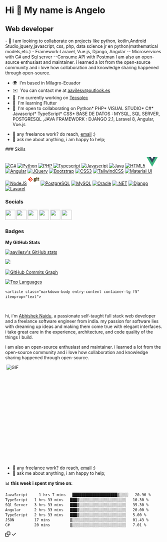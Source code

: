 Hi 👋 My name is Angelo
=======================

Web developer
-------------

\- 👯 I am looking to collaborate on projects like python, kotlin,Android Studio,jquery,javascript, css, php, data science jr en python(mathematical models,etc.) - Framework:Laravel, Vue.js, Django, Angular -- Microservices with C# and Sql server --Consume API with Postman I am also an open-source enthusiast and maintainer. i learned a lot from the open-source community and i love how collaboration and knowledge sharing happened through open-source.

* 🌍  I'm based in Milagro-Ecuador
* ✉️  You can contact me at [aavilesv@outlook.es](mailto:aavilesv@outlook.es)
* 🚀  I'm currently working on [Tecsolec](http://tecsolec.com/)
* 🧠  I'm learning Flutter
* 🤝  I'm open to collaborating on Python\* PHP\* VISUAL STUDIO\* C#\* Javascript\* TypeScript\* CSS\* BASE DE DATOS : MYSQL, SQL SERVER, POSTGRESQL ,JAVA FRAMEWORK : DJANGO 2.1, Laravel 8, Angular, Vue.js
<ul data-sourcepos="26:1-28:0" dir="auto">
<li data-sourcepos="26:1-26:80"><g-emoji class="g-emoji" alias="briefcase" fallback-src="https://github.githubassets.com/images/icons/emoji/unicode/1f4bc.png">💼</g-emoji> any freelance work? do reach, <a href="mailto:aavilesv@outlook.es">email</a> :)</li>
<li data-sourcepos="27:1-28:0"><g-emoji class="g-emoji" alias="speech_balloon" fallback-src="https://github.githubassets.com/images/icons/emoji/unicode/1f4ac.png">💬</g-emoji> ask me about anything, i am happy to help;</li>
</ul>
### Skills

<p align="left">
<a href="https://docs.microsoft.com/en-us/dotnet/csharp/" target="_blank" rel="noreferrer"><img src="https://raw.githubusercontent.com/danielcranney/readme-generator/main/public/icons/skills/csharp-colored.svg" width="36" height="36" alt="C#" /></a>
<a href="https://www.python.org/" target="_blank" rel="noreferrer"><img src="https://raw.githubusercontent.com/danielcranney/readme-generator/main/public/icons/skills/python-colored.svg" width="36" height="36" alt="Python" /></a>
<a href="https://www.php.net/" target="_blank" rel="noreferrer"><img src="https://raw.githubusercontent.com/danielcranney/readme-generator/main/public/icons/skills/php-colored.svg" width="36" height="36" alt="PHP" /></a>
<a href="https://www.typescriptlang.org/" target="_blank" rel="noreferrer"><img src="https://raw.githubusercontent.com/danielcranney/readme-generator/main/public/icons/skills/typescript-colored.svg" width="36" height="36" alt="Typescript" /></a>
<a href="https://developer.mozilla.org/en-US/docs/Web/JavaScript" target="_blank" rel="noreferrer"><img src="https://raw.githubusercontent.com/danielcranney/readme-generator/main/public/icons/skills/javascript-colored.svg" width="36" height="36" alt="Javascript" /></a>
<a href="https://www.oracle.com/java/" target="_blank" rel="noreferrer"><img src="https://raw.githubusercontent.com/danielcranney/readme-generator/main/public/icons/skills/java-colored.svg" width="36" height="36" alt="Java" /></a>
<a href="https://developer.mozilla.org/en-US/docs/Glossary/HTML5" target="_blank" rel="noreferrer"><img src="https://raw.githubusercontent.com/danielcranney/readme-generator/main/public/icons/skills/html5-colored.svg" width="36" height="36" alt="HTML5" /></a>
<a href="https://vuejs.org/" target="_blank" rel="noreferrer"><img src="https://raw.githubusercontent.com/github/explore/80688e429a7d4ef2fca1e82350fe8e3517d3494d/topics/vue/vue.png" width="36" height="36" alt="Vue" /></a>
<a href="https://angular.io/" target="_blank" rel="noreferrer"><img src="https://upload.wikimedia.org/wikipedia/commons/thumb/c/cf/Angular_full_color_logo.svg/375px-Angular_full_color_logo.svg.png" width="36" height="36" alt="Angular" /></a>
<a href="https://jquery.com/" target="_blank" rel="noreferrer"><img src="https://raw.githubusercontent.com/danielcranney/readme-generator/main/public/icons/skills/jquery-colored.svg" width="36" height="36" alt="JQuery" /></a>
<a href="https://getbootstrap.com/" target="_blank" rel="noreferrer"><img src="https://raw.githubusercontent.com/danielcranney/readme-generator/main/public/icons/skills/bootstrap-colored.svg" width="36" height="36" alt="Bootstrap" /></a>
<a href="https://www.w3.org/TR/CSS/#css" target="_blank" rel="noreferrer"><img src="https://raw.githubusercontent.com/danielcranney/readme-generator/main/public/icons/skills/css3-colored.svg" width="36" height="36" alt="CSS3" /></a>
<a href="https://tailwindcss.com/" target="_blank" rel="noreferrer"><img src="https://raw.githubusercontent.com/danielcranney/readme-generator/main/public/icons/skills/tailwindcss-colored.svg" width="36" height="36" alt="TailwindCSS" /></a>
<a href="https://mui.com/" target="_blank" rel="noreferrer"><img src="https://raw.githubusercontent.com/danielcranney/readme-generator/main/public/icons/skills/materialui-colored.svg" width="36" height="36" alt="Material UI" /></a>
<a href="https://nodejs.org/en/" target="_blank" rel="noreferrer"><img src="https://raw.githubusercontent.com/danielcranney/readme-generator/main/public/icons/skills/nodejs-colored.svg" width="36" height="36" alt="NodeJS" /></a>
    <a href="https://git-scm.com/" target="_blank" rel="noreferrer"><img src="https://raw.githubusercontent.com/github/explore/80688e429a7d4ef2fca1e82350fe8e3517d3494d/topics/git/git.png" width="36" height="36" alt="NodeJS" /></a>
<a href="https://www.postgresql.org/" target="_blank" rel="noreferrer"><img src="https://raw.githubusercontent.com/danielcranney/readme-generator/main/public/icons/skills/postgresql-colored.svg" width="36" height="36" alt="PostgreSQL" /></a>
<a href="https://www.mysql.com/" target="_blank" rel="noreferrer"><img src="https://raw.githubusercontent.com/danielcranney/readme-generator/main/public/icons/skills/mysql-colored.svg" width="36" height="36" alt="MySQL" /></a>
<a href="https://www.oracle.com/uk/index.html" target="_blank" rel="noreferrer"><img src="https://raw.githubusercontent.com/danielcranney/readme-generator/main/public/icons/skills/oracle-colored.svg" width="36" height="36" alt="Oracle" /></a>
<a href="https://dotnet.microsoft.com/en-us/" target="_blank" rel="noreferrer"><img src="https://raw.githubusercontent.com/danielcranney/readme-generator/main/public/icons/skills/dot-net-colored.svg" width="36" height="36" alt=".NET" /></a>
<a href="https://www.djangoproject.com/" target="_blank" rel="noreferrer"><img src="https://raw.githubusercontent.com/danielcranney/readme-generator/main/public/icons/skills/django-colored.svg" width="36" height="36" alt="Django" /></a>
<a href="https://laravel.com/" target="_blank" rel="noreferrer"><img src="https://raw.githubusercontent.com/danielcranney/readme-generator/main/public/icons/skills/laravel-colored.svg" width="36" height="36" alt="Lavarel" /></a>
</p>


### Socials

<p align="left"> <a href="https://discord.com/users/aavilesv" target="_blank" rel="noreferrer"><img src="https://raw.githubusercontent.com/danielcranney/readme-generator/main/public/icons/socials/discord.svg" width="32" height="32" /></a> <a href="https://www.github.com/aavilesv" target="_blank" rel="noreferrer"><img src="https://raw.githubusercontent.com/danielcranney/readme-generator/main/public/icons/socials/github.svg" width="32" height="32" /></a> <a href="http://www.instagram.com/aavilesv2" target="_blank" rel="noreferrer"><img src="https://raw.githubusercontent.com/danielcranney/readme-generator/main/public/icons/socials/instagram.svg" width="32" height="32" /></a> <a href="https://www.linkedin.com/in/angelo-aviles-264983200" target="_blank" rel="noreferrer"><img src="https://raw.githubusercontent.com/danielcranney/readme-generator/main/public/icons/socials/linkedin.svg" width="32" height="32" /></a> <a href="https://www.stackoverflow.com/users/230927" target="_blank" rel="noreferrer"><img src="https://raw.githubusercontent.com/danielcranney/readme-generator/main/public/icons/socials/stackoverflow.svg" width="32" height="32" /></a> <a href="https://www.twitter.com/AngeloAvils5" target="_blank" rel="noreferrer"><img src="https://raw.githubusercontent.com/danielcranney/readme-generator/main/public/icons/socials/twitter.svg" width="32" height="32" /></a></p>

### Badges

<b>My GitHub Stats</b>

<a href="http://www.github.com/aavilesv"><img src="https://github-readme-stats.vercel.app/api?username=aavilesv&show_icons=true&hide=&count_private=true&title_color=000000&text_color=ffffff&icon_color=10b981&bg_color=1c1917&hide_border=true&show_icons=true" alt="aavilesv's GitHub stats" /></a>

<a href="http://www.github.com/aavilesv"><img src="https://github-readme-streak-stats.herokuapp.com/?user=aavilesv&stroke=ffffff&background=1c1917&ring=000000&fire=000000&currStreakNum=ffffff&currStreakLabel=000000&sideNums=ffffff&sideLabels=ffffff&dates=ffffff&hide_border=true" /></a>

<a href="http://www.github.com/aavilesv"><img src="https://activity-graph.herokuapp.com/graph?username=aavilesv&bg_color=1c1917&color=ffffff&line=10b981&point=ffffff&area_color=1c1917&area=true&hide_border=true&custom_title=GitHub%20Commits%20Graph" alt="GitHub Commits Graph" /></a>

<a href="https://github.com/aavilesv" align="left"><img src="https://github-readme-stats.vercel.app/api/top-langs/?username=aavilesv&langs_count=10&title_color=000000&text_color=ffffff&icon_color=10b981&bg_color=1c1917&hide_border=true&locale=en&custom_title=Top%20%Languages" alt="Top Languages" /></a>



<!-- aqui-->


  
  
<div class="Box-body p-4">
 
    <article class="markdown-body entry-content container-lg f5" itemprop="text">



<br>
<p data-sourcepos="19:1-19:340" dir="auto">hi, i'm <a href="https://abhishknads.me/" rel="nofollow">Abhishek Naidu</a>, a passionate self-taught full stack web developer and a freelance software engineer from india. my passion for software lies with dreaming up ideas and making them come true with elegant interfaces. i take great care in the experience, architecture, and code quality of the things I build.</p>
<p data-sourcepos="21:1-21:179" dir="auto">i am also an open-source enthusiast and maintainer. i learned a lot from the open-source community and i love how collaboration and knowledge sharing happened through open-source.</p>
  <p><a target="_blank" rel="noopener noreferrer" href="https://github.com/abhisheknaiidu/abhisheknaiidu/blob/master/code.gif?raw=true"><img align="right" alt="GIF" src="https://github.com/abhisheknaiidu/abhisheknaiidu/raw/master/code.gif?raw=true" width="500" height="320" style="max-width: 100%;"></a></p>
<ul data-sourcepos="26:1-28:0" dir="auto">
<li data-sourcepos="26:1-26:80"><g-emoji class="g-emoji" alias="briefcase" fallback-src="https://github.githubassets.com/images/icons/emoji/unicode/1f4bc.png">💼</g-emoji> any freelance work? do reach, <a href="mailto:abhishek.naidu@cred.club">email</a> :)</li>
<li data-sourcepos="27:1-28:0"><g-emoji class="g-emoji" alias="speech_balloon" fallback-src="https://github.githubassets.com/images/icons/emoji/unicode/1f4ac.png">💬</g-emoji> ask me about anything, i am happy to help;</li>
</ul>
 

<p data-sourcepos="42:1-42:38" dir="auto"><g-emoji class="g-emoji" alias="bar_chart" fallback-src="https://github.githubassets.com/images/icons/emoji/unicode/1f4ca.png">📊</g-emoji> <strong>this week i spent my time on:</strong></p>
<div class="snippet-clipboard-content position-relative overflow-auto"><pre lang="text" class="notranslate"><code class="notranslate">JavaScript     1 hrs 7 mins   ████████████████████▒░░░░   20.96 %
TypeScript   1 hrs 33 mins   ███▒░░░░░░░░░░░░░░░░░░░░░   10.30 %
SQl Server   3 hrs 33 mins   ███▒░░░░░░░░░░░░░░░░░░░░░   35.30 %
Angular      2 hrs 33 mins   ███▒░░░░░░░░░░░░░░░░░░░░░   20.00 %
TypeScript   2 hrs 33 mins   ███▒░░░░░░░░░░░░░░░░░░░░░   5.00 %
JSON         17 mins         ▒░░░░░░░░░░░░░░░░░░░░░░░░   01.43 %
C#           20 mins         ▒░░░░░░░░░░░░░░░░░░░░░░░░   7.01 %
</code></pre><div class="zeroclipboard-container position-absolute right-0 top-0">
    <clipboard-copy aria-label="Copy" class="ClipboardButton btn js-clipboard-copy m-2 p-0 tooltipped-no-delay" data-copy-feedback="Copied!" data-tooltip-direction="w" value="JavaScript   16 hrs 7 mins   ████████████████████▒░░░░   80.96 %
TypeScript   2 hrs 33 mins   ███▒░░░░░░░░░░░░░░░░░░░░░   12.84 %
Groovy       23 mins         ▒░░░░░░░░░░░░░░░░░░░░░░░░   01.99 %
JSON         17 mins         ▒░░░░░░░░░░░░░░░░░░░░░░░░   01.43 %
Other        15 mins         ▒░░░░░░░░░░░░░░░░░░░░░░░░   01.33 %" tabindex="0" role="button" style="display: inherit;">
      <svg aria-hidden="true" height="16" viewBox="0 0 16 16" version="1.1" width="16" data-view-component="true" class="octicon octicon-copy js-clipboard-copy-icon m-2">
    <path fill-rule="evenodd" d="M0 6.75C0 5.784.784 5 1.75 5h1.5a.75.75 0 010 1.5h-1.5a.25.25 0 00-.25.25v7.5c0 .138.112.25.25.25h7.5a.25.25 0 00.25-.25v-1.5a.75.75 0 011.5 0v1.5A1.75 1.75 0 019.25 16h-7.5A1.75 1.75 0 010 14.25v-7.5z"></path><path fill-rule="evenodd" d="M5 1.75C5 .784 5.784 0 6.75 0h7.5C15.216 0 16 .784 16 1.75v7.5A1.75 1.75 0 0114.25 11h-7.5A1.75 1.75 0 015 9.25v-7.5zm1.75-.25a.25.25 0 00-.25.25v7.5c0 .138.112.25.25.25h7.5a.25.25 0 00.25-.25v-7.5a.25.25 0 00-.25-.25h-7.5z"></path>
</svg>
      <svg aria-hidden="true" height="16" viewBox="0 0 16 16" version="1.1" width="16" data-view-component="true" class="octicon octicon-check js-clipboard-check-icon color-fg-success d-none m-2">
    <path fill-rule="evenodd" d="M13.78 4.22a.75.75 0 010 1.06l-7.25 7.25a.75.75 0 01-1.06 0L2.22 9.28a.75.75 0 011.06-1.06L6 10.94l6.72-6.72a.75.75 0 011.06 0z"></path>
</svg>
    </clipboard-copy>
  </div></div>


</article>
  </div>
